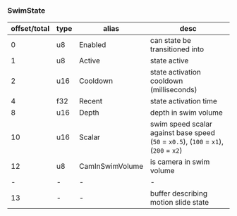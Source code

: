 ### SwimState

|offset/total|type|alias|desc|
|-|-|-|-|
|0|u8|Enabled|can state be transitioned into|
|1|u8|Active|state active|
|2|u16|Cooldown|state activation cooldown (milliseconds)|
|4|f32|Recent|state activation time|
|8|u16|Depth|depth in swim volume|
|10|u16|Scalar|swim speed scalar against base speed (`50` = `x0.5`), (`100` = `x1`), (`200` = `x2`)|
|12|u8|CamInSwimVolume|is camera in swim volume|
|-|-|-|-|
|13|-|-|buffer describing motion slide state|